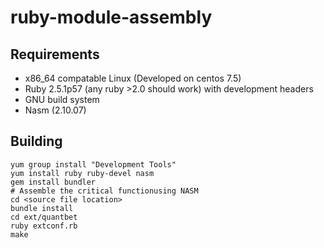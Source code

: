 # ruby-module-assembly

## Requirements
- x86_64 compatable Linux (Developed on centos 7.5)
- Ruby 2.5.1p57 (any ruby >2.0 should work) with development headers
- GNU build system
- Nasm (2.10.07)

## Building
```
yum group install "Development Tools"
yum install ruby ruby-devel nasm
gem install bundler
# Assemble the critical functionusing NASM
cd <source file location>
bundle install
cd ext/quantbet
ruby extconf.rb
make
```
